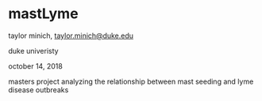 # mastLyme

taylor minich, taylor.minich@duke.edu

duke univeristy 

october 14, 2018

masters project analyzing the relationship between mast seeding and lyme disease outbreaks
